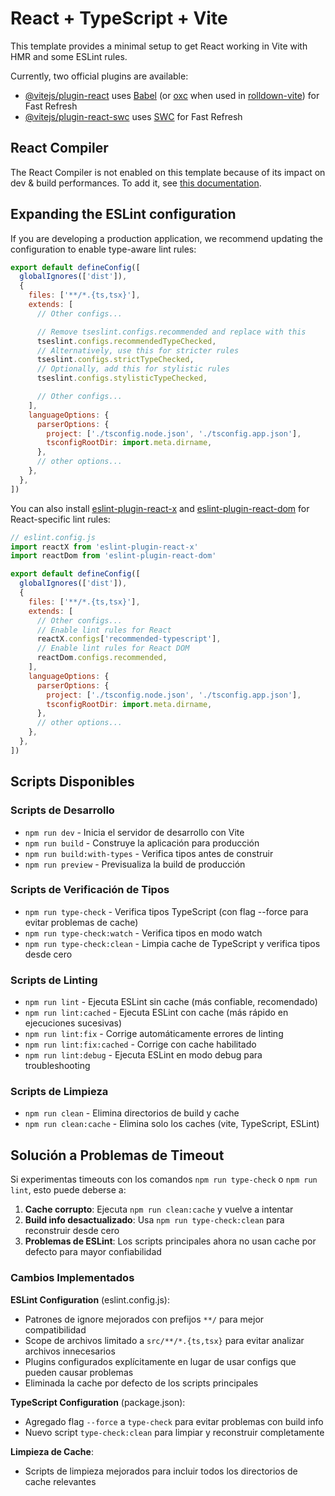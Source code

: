 # React + TypeScript + Vite

This template provides a minimal setup to get React working in Vite with HMR and some ESLint rules.

Currently, two official plugins are available:

- [@vitejs/plugin-react](https://github.com/vitejs/vite-plugin-react/blob/main/packages/plugin-react) uses [Babel](https://babeljs.io/) (or [oxc](https://oxc.rs) when used in [rolldown-vite](https://vite.dev/guide/rolldown)) for Fast Refresh
- [@vitejs/plugin-react-swc](https://github.com/vitejs/vite-plugin-react/blob/main/packages/plugin-react-swc) uses [SWC](https://swc.rs/) for Fast Refresh

## React Compiler

The React Compiler is not enabled on this template because of its impact on dev & build performances. To add it, see [this documentation](https://react.dev/learn/react-compiler/installation).

## Expanding the ESLint configuration

If you are developing a production application, we recommend updating the configuration to enable type-aware lint rules:

```js
export default defineConfig([
  globalIgnores(['dist']),
  {
    files: ['**/*.{ts,tsx}'],
    extends: [
      // Other configs...

      // Remove tseslint.configs.recommended and replace with this
      tseslint.configs.recommendedTypeChecked,
      // Alternatively, use this for stricter rules
      tseslint.configs.strictTypeChecked,
      // Optionally, add this for stylistic rules
      tseslint.configs.stylisticTypeChecked,

      // Other configs...
    ],
    languageOptions: {
      parserOptions: {
        project: ['./tsconfig.node.json', './tsconfig.app.json'],
        tsconfigRootDir: import.meta.dirname,
      },
      // other options...
    },
  },
])
```

You can also install [eslint-plugin-react-x](https://github.com/Rel1cx/eslint-react/tree/main/packages/plugins/eslint-plugin-react-x) and [eslint-plugin-react-dom](https://github.com/Rel1cx/eslint-react/tree/main/packages/plugins/eslint-plugin-react-dom) for React-specific lint rules:

```js
// eslint.config.js
import reactX from 'eslint-plugin-react-x'
import reactDom from 'eslint-plugin-react-dom'

export default defineConfig([
  globalIgnores(['dist']),
  {
    files: ['**/*.{ts,tsx}'],
    extends: [
      // Other configs...
      // Enable lint rules for React
      reactX.configs['recommended-typescript'],
      // Enable lint rules for React DOM
      reactDom.configs.recommended,
    ],
    languageOptions: {
      parserOptions: {
        project: ['./tsconfig.node.json', './tsconfig.app.json'],
        tsconfigRootDir: import.meta.dirname,
      },
      // other options...
    },
  },
])
```

## Scripts Disponibles

### Scripts de Desarrollo
- `npm run dev` - Inicia el servidor de desarrollo con Vite
- `npm run build` - Construye la aplicación para producción
- `npm run build:with-types` - Verifica tipos antes de construir
- `npm run preview` - Previsualiza la build de producción

### Scripts de Verificación de Tipos
- `npm run type-check` - Verifica tipos TypeScript (con flag --force para evitar problemas de cache)
- `npm run type-check:watch` - Verifica tipos en modo watch
- `npm run type-check:clean` - Limpia cache de TypeScript y verifica tipos desde cero

### Scripts de Linting
- `npm run lint` - Ejecuta ESLint sin cache (más confiable, recomendado)
- `npm run lint:cached` - Ejecuta ESLint con cache (más rápido en ejecuciones sucesivas)
- `npm run lint:fix` - Corrige automáticamente errores de linting
- `npm run lint:fix:cached` - Corrige con cache habilitado
- `npm run lint:debug` - Ejecuta ESLint en modo debug para troubleshooting

### Scripts de Limpieza
- `npm run clean` - Elimina directorios de build y cache
- `npm run clean:cache` - Elimina solo los caches (vite, TypeScript, ESLint)

## Solución a Problemas de Timeout

Si experimentas timeouts con los comandos `npm run type-check` o `npm run lint`, esto puede deberse a:

1. **Cache corrupto**: Ejecuta `npm run clean:cache` y vuelve a intentar
2. **Build info desactualizado**: Usa `npm run type-check:clean` para reconstruir desde cero
3. **Problemas de ESLint**: Los scripts principales ahora no usan cache por defecto para mayor confiabilidad

### Cambios Implementados

**ESLint Configuration** (eslint.config.js):
- Patrones de ignore mejorados con prefijos `**/` para mejor compatibilidad
- Scope de archivos limitado a `src/**/*.{ts,tsx}` para evitar analizar archivos innecesarios
- Plugins configurados explícitamente en lugar de usar configs que pueden causar problemas
- Eliminada la cache por defecto de los scripts principales

**TypeScript Configuration** (package.json):
- Agregado flag `--force` a `type-check` para evitar problemas con build info
- Nuevo script `type-check:clean` para limpiar y reconstruir completamente

**Limpieza de Cache**:
- Scripts de limpieza mejorados para incluir todos los directorios de cache relevantes
